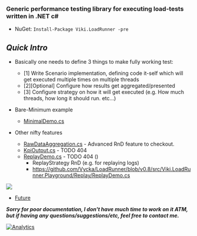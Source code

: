 ### Generic performance testing library for executing load-tests written in .NET c# ###
* NuGet: `Install-Package Viki.LoadRunner -pre`

## *Quick Intro*
* Basically one needs to define 3 things to make fully working test:
  - [1] Write Scenario implementation, defining code it-self which will get executed multiple times on multiple threads
  - [2][Optional] Configure how results get aggregated/presented
  - [3] Configure strategy on how it will get executed (e.g. How much threads, how long it should run. etc...)

* Bare-Minimum example
   - [MinimalDemo.cs](/demo/Minimum/MinimalDemo.cs)  
   
 * Other nifty features   
   - [RawDataAggregation.cs](/demo/Features/RawDataAggregation.cs) - Advanced RnD feature to checkout.
   - [KpiOutput.cs](/demo/Features/KpiOutput.cs) - TODO 404
   - [ReplayDemo.cs](/demo/Features/ReplayDemo.cs) - TODO 404 ()
     - ReplayStrategy RnD (e.g. for replaying logs)
     - https://github.com/Vycka/LoadRunner/blob/v0.8/src/Viki.LoadRunner.Playground/Replay/ReplayDemo.cs
  
![](https://raw.githubusercontent.com/Vycka/LoadRunner/master/diagrams/Architecture.png)
* [Future](../../wiki/TODOs)

***Sorry for poor documentation, I don't have much time to work on it ATM, but if having any questions/suggestions/etc, feel free to contact me.***

[![Analytics](https://ga-beacon.appspot.com/UA-71045586-1/LoadRunner/readme?pixel)](https://github.com/Vycka/LoadRunner)
